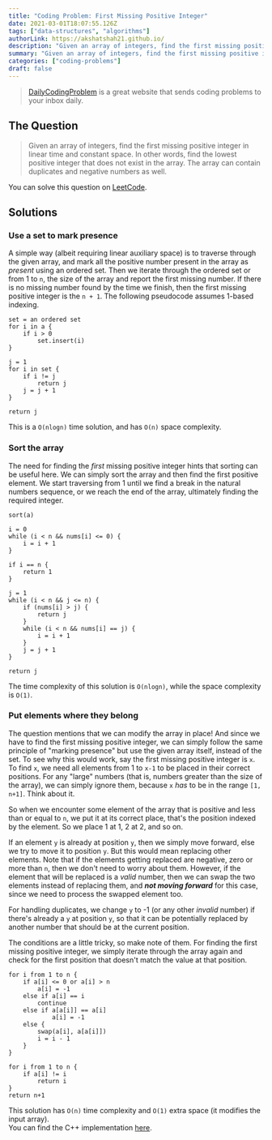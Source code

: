 ```yaml
---
title: "Coding Problem: First Missing Positive Integer"
date: 2021-03-01T18:07:55.126Z
tags: ["data-structures", "algorithms"]
authorLink: https://akshatshah21.github.io/
description: "Given an array of integers, find the first missing positive integer in linear time and constant space."
summary: "Given an array of integers, find the first missing positive integer in linear time and constant space."
categories: ["coding-problems"]
draft: false
---
```


> [DailyCodingProblem](https://www.dailycodingproblem.com/) is a great website that sends coding problems to your inbox daily.

## The Question

> Given an array of integers, find the first missing positive integer in linear time and constant space. In other words, find the lowest positive integer that does not exist in the array. The array can contain duplicates and negative numbers as well.

You can solve this question on [LeetCode](https://leetcode.com/problems/first-missing-positive).

## Solutions

### Use a set to mark presence
A simple way (albeit requiring linear auxiliary space) is to traverse through the given array, and mark all the positive number present in the array as _present_ using an ordered set. Then we iterate through the ordered set or from 1 to `n`, the size of the array and report the first missing number. If there is no missing number found by the time we finish, then the first missing positive integer is the `n + 1`. The following pseudocode assumes 1-based indexing.
```
set = an ordered set
for i in a {
	if i > 0
		set.insert(i)
}

j = 1
for i in set {
	if i != j
		return j
	j = j + 1
}

return j
```
This is a `O(nlogn)` time solution, and has `O(n)` space complexity.
### Sort the array
The need for finding the _first_ missing positive integer hints that sorting can be useful here. We can simply sort the array and then find the first positive element. We start traversing from 1 until we find a break in the natural numbers sequence, or we reach the end of the array, ultimately finding the required integer.
```
sort(a)

i = 0
while (i < n && nums[i] <= 0) {
	i = i + 1
}

if i == n {
	return 1
}

j = 1
while (i < n && j <= n) {
	if (nums[i] > j) {
		return j
	}
	while (i < n && nums[i] == j) {
		i = i + 1
	}
	j = j + 1
}

return j
```
The time complexity of this solution is `O(nlogn)`, while the space complexity is `O(1)`.

### Put elements where they belong
The question mentions that we can modify the array in place! And since we have to find the first missing positive integer, we can simply follow the same principle of "marking presence" but use the given array itself, instead of the set. To see why this would work, say the first missing positive integer is `x`. To find `x`, we need all elements from 1 to `x-1` to be placed in their correct positions. For any "large" numbers (that is, numbers greater than the size of the array), we can simply ignore them, because `x` _has_ to be in the range `[1, n+1]`. Think about it.

So when we encounter some element of the array that is positive and less than or equal to `n`, we put it at its correct place, that's the position indexed by the element. So we place 1 at 1, 2 at 2, and so on.

If an element `y` is already at position `y`, then we simply move forward, else we try to move it to position `y`. But this would mean replacing other elements. Note that if the elements getting replaced are negative, zero or more than `n`, then we don't need to worry about them. However, if the element that will be replaced is a _valid_ number, then we can swap the two elements instead of replacing them, and ___not moving forward___ for this case, since we need to process the swapped element too.

For handling duplicates, we change `y` to -1 (or any other _invalid_ number) if there's already a `y` at position `y`, so that it can be potentially replaced by another number that should be at the current position.

The conditions are a little tricky, so make note of them. For finding the first missing positive integer, we simply iterate through the array again and check for the first position that doesn't match the value at that position.

```
for i from 1 to n {
	if a[i] <= 0 or a[i] > n
		a[i] = -1
	else if a[i] == i
		continue
	else if a[a[i]] == a[i]
			a[i] = -1
	else {
		swap(a[i], a[a[i]])
		i = i - 1
	}
}

for i from 1 to n {
	if a[i] != i
		return i
}
return n+1
```
This solution has `O(n)` time complexity and `O(1)` extra space (it modifies the input array).  
You can find the C++ implementation [here](https://github.com/akshatshah21/Data-Structures-and-Algorithms/blob/master/C%2B%2B/Arrays/First_Missing_Positive_Int.cpp).
